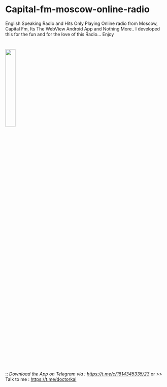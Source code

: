 # Capital-fm-moscow-online-radio
English Speaking Radio and Hits Only Playing Online radio from Moscow,
Capital Fm, Its The WebView Android App and Nothing More.. I developed this for the fun and for the love of this Radio... Enjoy
#
<img src="https://user-images.githubusercontent.com/62284690/168965183-a135cc20-fe99-4e5f-99e8-9fb83af1be9d.jpeg" width="25%"></img>
#
:: *Download the App on Telegram via : https://t.me/c/1614345335/23* or >> Talk to me : https://t.me/doctorkai
